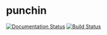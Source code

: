 # punchin
[![Documentation Status](https://readthedocs.org/projects/punchin/badge/?version=latest)](http://punchin.readthedocs.org/en/latest/?badge=latest)
[![Build Status](https://travis-ci.org/phille97/punchin.svg?branch=master)](https://travis-ci.org/phille97/punchin)
